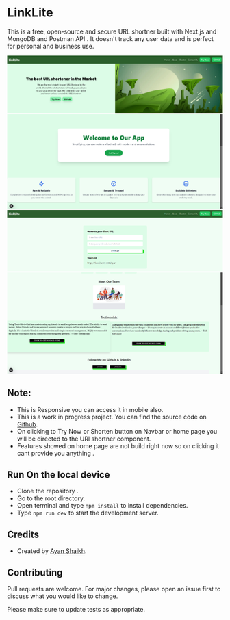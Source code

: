 # LinkLite 
This is a free, open-source and secure URL shortner built with Next.js and MongoDB and Postman API . It doesn't track any user data and is perfect for personal and business use.

![Home](/public/home1.png)
![Home](/public/home2.png)
![shortner](/public/shortner.png)
![AboutMe](/public//aboutus.png)

## Note:
- This is Responsive you can access it in mobile also.
- This is a work in progress project.
You can find the source code on [Github](https://github.com/Ayanshaikh313/Linklite).
- On clicking to Try Now or Shorten button on Navbar or home page you will be directed to the URl shortner component.
- Features showed on home page are not build right now so on clicking it cant provide you anything .

## Run On the local device
- Clone the repository .
- Go to the root directory.
- Open terminal and type `npm install` to install dependencies.
- Type `npm run dev` to start the development server.

## Credits
- Created by [Ayan Shaikh](https://github.com/Ayanshaikh313?tab=repositories).

## Contributing
Pull requests are welcome. For major changes, please open an issue first to discuss what you would like to change.

Please make sure to update tests as appropriate.
